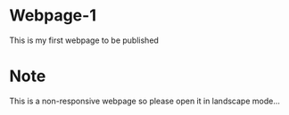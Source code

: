 # Webpage-1
This is my first webpage to be published


# Note 
This is a non-responsive webpage so please open it in landscape mode...
